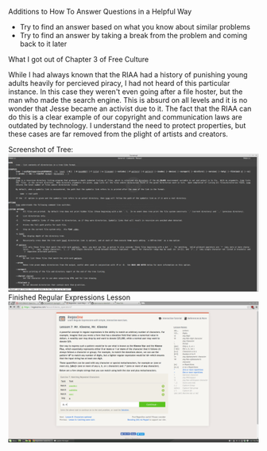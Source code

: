 Additions to How To Answer Questions in a Helpful Way
* Try to find an answer based on what you know about similar problems
* Try to find an answer by taking a break from the problem and coming back to it later

What I got out of Chapter 3 of Free Culture

While I had always known that the RIAA had a history of punishing young adults heavily for percieved piracy, I had not heard of this particular instance. In this case they weren't even going after a file hoster, but the man who made the search engine. This is absurd on all levels and it is no wonder that Jesse became an activist due to it. The fact that the RIAA can do this is a clear example of our copyright and communication laws are outdated by technology. I understand the need to protect properties, but these cases are far removed from the plight of artists and creators.

Screenshot of Tree: ![Tree](images/tree.png)
Finished Regular Expressions Lesson ![regex](images\lab1Reg.png)
